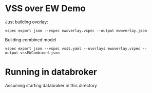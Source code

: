 # VSS over EW Demo


Just building overlay:

```
vspec export json --vspec ewoverlay.vspec --output ewoverlay.json
```


Building combined model

```
vspec export json --vspec vss5.yaml --overlays ewoverlay.vspec --output vssEWCombined.json
```

# Running in databroker

Assuming starting databroker in this directory

